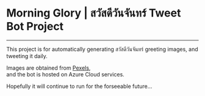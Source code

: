 # Morning Glory | สวัสดีวันจันทร์ Tweet Bot Project
---

This project is for automatically generating สวัสดีวันจันทร์ greeting images, and tweeting it daily.

Images are obtained from [Pexels](https://www.pexels.com/),  
and the bot is hosted on Azure Cloud services. 

Hopefully it will continue to run for the forseeable future...